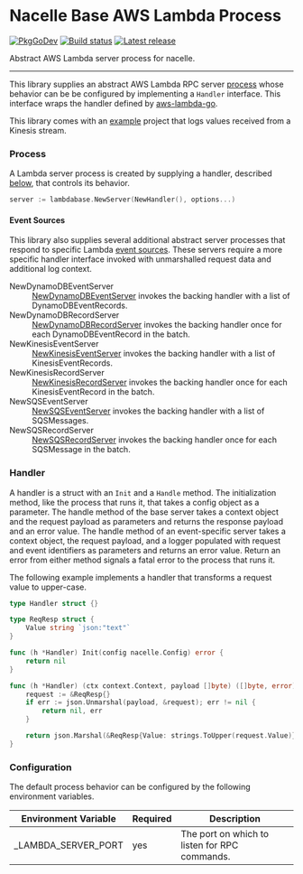 # Nacelle Base AWS Lambda Process

[![PkgGoDev](https://pkg.go.dev/badge/badge/github.com/go-nacelle/lambdabase.svg)](https://pkg.go.dev/github.com/go-nacelle/lambdabase)
[![Build status](https://github.com/go-nacelle/lambdabase/actions/workflows/test.yml/badge.svg)](https://github.com/go-nacelle/lambdabase/actions/workflows/test.yml)
[![Latest release](https://img.shields.io/github/release/go-nacelle/lambdabase.svg)](https://github.com/go-nacelle/lambdabase/releases/)

Abstract AWS Lambda server process for nacelle.

---

This library supplies an abstract AWS Lambda RPC server [process](https://nacelle.dev/docs/core/process) whose behavior can be be configured by implementing a `Handler` interface. This interface wraps the handler defined by [aws-lambda-go](https://github.com/aws/aws-lambda-go/blob/af0b813d5803d9754b920ed666b1cf8c16becfb3/lambda/handler.go#L14).

This library comes with an [example](https://github.com/go-nacelle/lambdabase/tree/master/example) project that logs values received from a Kinesis stream.

### Process

A Lambda server process is created by supplying a handler, described [below](https://nacelle.dev/docs/base-processes/lambdabase#handler), that controls its behavior.

```go
server := lambdabase.NewServer(NewHandler(), options...)
```

#### Event Sources

This library also supplies several additional abstract server processes that respond to specific Lambda [event sources](https://docs.aws.amazon.com/lambda/latest/dg/intro-invocation-modes.html). These servers require a more specific handler interface invoked with unmarshalled request data and additional log context.

<dl>
  <dt>NewDynamoDBEventServer</dt>
  <dd><a href="https://godoc.org/github.com/go-nacelle/lambdabase#NewDynamoDBEventServer">NewDynamoDBEventServer</a> invokes the backing handler with a list of DynamoDBEventRecords.</dd>

  <dt>NewDynamoDBRecordServer</dt>
  <dd><a href="https://godoc.org/github.com/go-nacelle/lambdabase#NewDynamoDBRecordServer">NewDynamoDBRecordServer</a> invokes the backing handler once for each DynamoDBEventRecord in the batch.</dd>

  <dt>NewKinesisEventServer</dt>
  <dd><a href="https://godoc.org/github.com/go-nacelle/lambdabase#NewKinesisEventServer">NewKinesisEventServer</a> invokes the backing handler with a list of KinesisEventRecords.</dd>

  <dt>NewKinesisRecordServer</dt>
  <dd><a href="https://godoc.org/github.com/go-nacelle/lambdabase#NewKinesisRecordServer">NewKinesisRecordServer</a> invokes the backing handler once for each KinesisEventRecord in the batch.</dd>

  <dt>NewSQSEventServer</dt>
  <dd><a href="https://godoc.org/github.com/go-nacelle/lambdabase#NewSQSEventServer">NewSQSEventServer</a> invokes the backing handler with a list of SQSMessages.</dd>

  <dt>NewSQSRecordServer</dt>
  <dd><a href="https://godoc.org/github.com/go-nacelle/lambdabase#NewSQSRecordServer">NewSQSRecordServer</a> invokes the backing handler once for each SQSMessage in the batch.</dd>
</dl>

### Handler

A handler is a struct with an `Init` and a `Handle` method. The initialization method, like the process that runs it, that takes a config object as a parameter. The handle method of the base server takes a context object and the request payload as parameters and returns the response payload and an error value. The handle method of an event-specific server takes a context object, the request payload, and a logger populated with request and event identifiers as parameters and returns an error value. Return an error from either method signals a fatal error to the process that runs it.

The following example implements a handler that transforms a request value to upper-case.

```go
type Handler struct {}

type ReqResp struct {
    Value string `json:"text"`
}

func (h *Handler) Init(config nacelle.Config) error {
    return nil
}

func (h *Handler) (ctx context.Context, payload []byte) ([]byte, error) {
    request := &ReqResp{}
    if err := json.Unmarshal(payload, &request); err != nil {
        return nil, err
    }

    return json.Marshal(&ReqResp{Value: strings.ToUpper(request.Value)})
}
```

### Configuration

The default process behavior can be configured by the following environment variables.

| Environment Variable | Required | Description |
| -------------------- | -------- | ----------- |
| _LAMBDA_SERVER_PORT  | yes      | The port on which to listen for RPC commands. |
